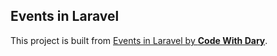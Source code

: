 ## Events in Laravel
This project is built from [Events in Laravel by **Code With Dary**](https://www.youtube.com/watch?v=aq2E1oaksag).
